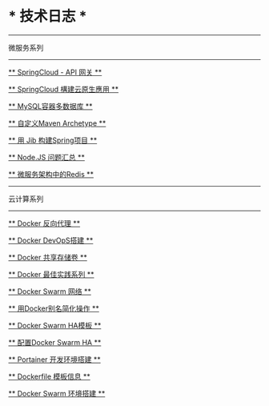 # * 技术日志 *

-----
微服务系列

-----

[** SpringCloud - API 网关 **](#2019-03-10)

[** SpringCloud 構建云原生應用 **](#2019-03-09)

[** MySQL容器多数据库 **](#2019-03-08)

[** 自定义Maven Archetype **](#2019-02-26)

[** 用 Jib 构建Spring项目 **](#2019-02-22)

[** Node.JS 问题汇总 **](#2019-03-07)

[** 微服务架构中的Redis **](#2019-03-13)

-----

云计算系列

-----

[** Docker 反向代理 **](#2019-03-14)

[** Docker DevOpS搭建 **](#2019-03-15)

[** Docker 共享存储卷 **](#2019-03-16)

[** Docker 最佳实践系列 **](#2019-03-11)

[** Docker Swarm 网络 **](#2019-03-06)

[** 用Docker别名简化操作 **](#2019-03-05)

[** Docker Swarm HA模板 **](#2019-03-01)

[** 配置Docker Swarm HA **](#2019-02-27)

[** Portainer 开发环境搭建 **](#2019-02-19)

[** Dockerfile 模板信息 **](#2019-02-11)

[** Docker Swarm 环境搭建 **](#2019-02-10)

